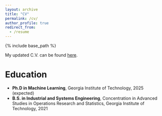 ```yaml
---
layout: archive
title: "CV"
permalink: /cv/
author_profile: true
redirect_from:
  - /resume
---
```


{% include base_path %}

My updated C.V. can be found [here](http://abukharin3.github.io/files/AlexBukharinCV.pdf).

Education
======
* **Ph.D in Machine Learning**, Georgia Institute of Technology, 2025 (expected)
* **B.S. in Industrial and Systems Engineering**, Concentration in Advanced Studies in Operations Research and Statistics, Georgia Institute of Technology, 2021

